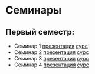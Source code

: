 # Семинары

## Первый семестр:

- Семинар 1 [презентация](https://yaishenka.gitlab.io/cpp_course/sems/01) [сурс](/sems/01/slides.md)
- Семинар 2 [презентация](https://yaishenka.gitlab.io/cpp_course/sems/02) [сурс](/sems/02/slides.md)
- Семинар 3 [презентация](https://yaishenka.gitlab.io/cpp_course/sems/03) [сурс](/sems/03/slides.md)
- Семинар 4 [презентация](https://yaishenka.gitlab.io/cpp_course/sems/04) [сурс](/sems/04/slides.md)
